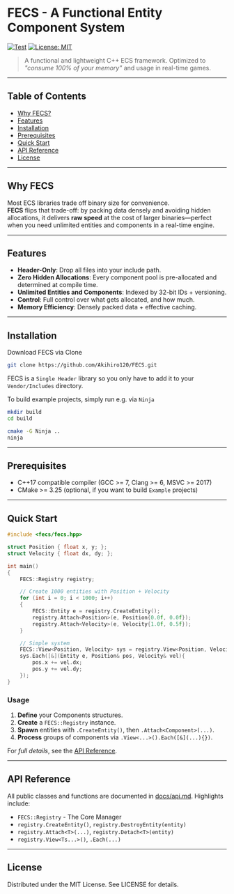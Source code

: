 # FECS - A Functional Entity Component System

[![Test](https://github.com/Akihiro120/FECS/actions/workflows/test.yml/badge.svg)](https://github.com/Akihiro120/FECS/actions/workflows/test.yml)
[![License: MIT](https://img.shields.io/badge/license-MIT-blue.svg)](LICENSE)

> A functional and lightweight C++ ECS framework.
> Optimized to *"consume 100% of your memory"* and usage in real-time games.

---
## Table of Contents
- [Why FECS?](#why-fecs)
- [Features](#features)
- [Installation](#installation)
- [Prerequisites](#prerequisites)
- [Quick Start](#quick-start)
- [API Reference](#api-reference)
- [License](#license)

---
## Why FECS
Most ECS libraries trade off binary size for convenience.  
**FECS** flips that trade-off: by packing data densely and avoiding hidden allocations, it delivers **raw speed** at the cost of larger binaries—perfect when you need unlimited entities and components in a real-time engine.

---
## Features
- **Header-Only**: Drop all files into your include path.
- **Zero Hidden Allocations**: Every component pool is pre-allocated and determined at compile time.
- **Unlimited Entities and Components**: Indexed by 32-bit IDs + versioning.
- **Control**: Full control over what gets allocated, and how much.
- **Memory Efficiency**: Densely packed data + effective caching.

---
## Installation
Download FECS via Clone
``` bash
git clone https://github.com/Akihiro120/FECS.git
```

FECS is a `Single Header` library so you only have to add it to your `Vendor/Includes` directory.

To build example projects, simply run 
e.g. via `Ninja`

``` bash
mkdir build
cd build

cmake -G Ninja ..
ninja
```

---
## Prerequisites
- C++17 compatible compiler (GCC >= 7, Clang >= 6, MSVC >= 2017)
- CMake >= 3.25 (optional, if you want to build `Example` projects)

---
## Quick Start
``` cpp
#include <fecs/fecs.hpp>

struct Position { float x, y; };
struct Velocity { float dx, dy; };

int main()
{
    FECS::Registry registry;

    // Create 1000 entities with Position + Velocity
    for (int i = 0; i < 1000; i++)
    {
        FECS::Entity e = registry.CreateEntity();
        registry.Attach<Position>(e, Position{0.0f, 0.0f});
        registry.Attach<Velocity>(e, Velocity{1.0f, 0.5f});
    }

    // Simple system
    FECS::View<Position, Velocity> sys = registry.View<Position, Velocity>();
    sys.Each([&](Entity e, Position& pos, Velocity& vel){
        pos.x += vel.dx;
        pos.y += vel.dy;
    });
}
```

### Usage
1. **Define** your Components structures.
2. **Create** a `FECS::Registry` instance.
3. **Spawn** entities with `.CreateEntity()`, then `.Attach<Component>(...)`.
4. **Process** groups of components via `.View<...>().Each([&](...){})`.

For *full details*, see the [API Reference](#api-reference).

---
## API Reference
All public classes and functions are documented in [docs/api.md](docs/api.md). Highlights include:
- `FECS::Registry` - The Core Manager
- `registry.CreateEntity()`, `registry.DestroyEntity(entity)`
- `registry.Attach<T>(...)`, `registry.Detach<T>(entity)`
- `registry.View<Ts...>()`, `.Each(...)`

---
## License
Distributed under the MIT License. See LICENSE for details.
